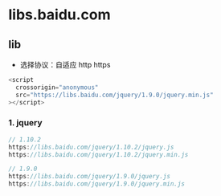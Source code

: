 # libs.baidu.com

## lib

- 选择协议：自适应 http https

```js
<script
  crossorigin="anonymous"
  src="https://libs.baidu.com/jquery/1.9.0/jquery.min.js"
></script>
```

### 1. jquery

```js
// 1.10.2
https://libs.baidu.com/jquery/1.10.2/jquery.js
https://libs.baidu.com/jquery/1.10.2/jquery.min.js

// 1.9.0
https://libs.baidu.com/jquery/1.9.0/jquery.js
https://libs.baidu.com/jquery/1.9.0/jquery.min.js
```
